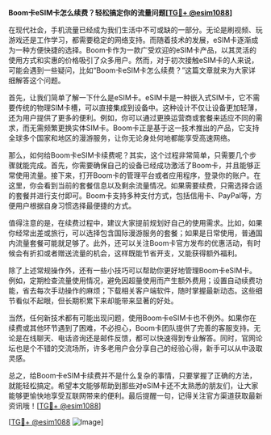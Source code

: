 **Boom卡eSIM卡怎么续费？轻松搞定你的流量问题[[TG💪+ @esim1088](https://t.me/s/esim1088)]**

在现代社会，手机流量已经成为我们生活中不可或缺的一部分。无论是刷视频、玩游戏还是工作学习，都需要稳定的网络支持。而随着技术的发展，eSIM卡逐渐成为一种方便快捷的选择。Boom卡作为一款广受欢迎的eSIM卡产品，以其灵活的使用方式和实惠的价格吸引了众多用户。然而，对于初次接触eSIM卡的人来说，可能会遇到一些疑问，比如“Boom卡eSIM卡怎么续费？”这篇文章就来为大家详细解答这个问题。

首先，让我们简单了解一下什么是eSIM卡。eSIM卡是一种嵌入式SIM卡，它不需要传统的物理SIM卡槽，可以直接集成到设备中。这种设计不仅让设备更加轻薄，还为用户提供了更多的便利。例如，你可以通过更换运营商或套餐来适应不同的需求，而无需频繁更换实体SIM卡。Boom卡正是基于这一技术推出的产品，它支持全球多个国家和地区的漫游服务，让你无论身处何地都能享受高速网络。

那么，如何给Boom卡eSIM卡续费呢？其实，这个过程非常简单，只需要几个步骤就能完成。首先，你需要确保自己的设备已经成功激活了Boom卡，并且能够正常使用流量。接下来，打开Boom卡的管理平台或者应用程序，登录你的账户。在这里，你会看到当前的套餐信息以及剩余流量情况。如果需要续费，只需选择合适的套餐并进行支付即可。Boom卡支持多种支付方式，包括信用卡、PayPal等，方便用户根据自身习惯选择最便捷的方式。

值得注意的是，在续费过程中，建议大家提前规划好自己的使用需求。比如，如果你经常出差或旅行，可以选择包含国际漫游服务的套餐；如果是日常使用，普通国内流量套餐可能就足够了。此外，还可以关注Boom卡官方发布的优惠活动，有时候会有折扣或者赠送流量的机会，这样既能节省开支，又能获得额外福利。

除了上述常规操作外，还有一些小技巧可以帮助你更好地管理Boom卡eSIM卡。例如，定期检查流量使用情况，避免因超量使用而产生额外费用；设置自动续费功能，省去每次手动操作的麻烦；下载相关客户端软件，随时掌握最新动态。这些细节看似不起眼，但长期积累下来却能带来显著的好处。

当然，任何新技术都有可能出现问题，使用Boom卡eSIM卡也不例外。如果你在续费或其他环节遇到了困难，不必担心，Boom卡团队提供了完善的客服支持。无论是在线聊天、电话咨询还是邮件反馈，都可以快速得到专业解答。同时，官网论坛也是个不错的交流场所，许多老用户会分享自己的经验心得，新手可以从中汲取灵感。

总之，给Boom卡eSIM卡续费并不是什么复杂的事情，只要掌握了正确的方法，就能轻松搞定。希望本文能够帮助到那些对eSIM卡还不太熟悉的朋友们，让大家能够更愉快地享受互联网带来的便利。最后提醒一句，记得关注官方渠道获取最新资讯哦！[[TG💪+ @esim1088](https://t.me/s/esim1088)]

[[TG💪+ @esim1088](https://t.me/s/esim1088) ![Image](https://i.postimg.cc/4NQfJmqS/Snipaste-2025-05-13-00-14-12.png)]